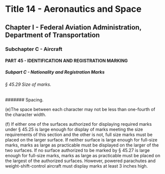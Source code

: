 
# Title 14 - Aeronautics and Space
## Chapter I - Federal Aviation Administration, Department of Transportation
### Subchapter C - Aircraft
#### PART 45 - IDENTIFICATION AND REGISTRATION MARKING
##### Subpart C - Nationality and Registration Marks
###### § 45.29 Size of marks.
####### Spacing.

(e)The space between each character may not be less than one-fourth of the character width.

(f) If either one of the surfaces authorized for displaying required marks under § 45.25 is large enough for display of marks meeting the size requirements of this section and the other is not, full size marks must be placed on the larger surface. If neither surface is large enough for full-size marks, marks as large as practicable must be displayed on the larger of the two surfaces. If no surface authorized to be marked by § 45.27 is large enough for full-size marks, marks as large as practicable must be placed on the largest of the authorized surfaces. However, powered parachutes and weight-shift-control aircraft must display marks at least 3 inches high.
